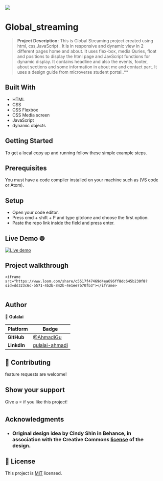 [![](https://img.shields.io/badge/By-Gulalai-blue)](https://ahmadigu.github.io/My_Portfolio/)
# Global_streaming 

> **Project Description:**
> This is Global Streaming project created using html, css,JavaScript . It is in responsive and dynamic view in 2 different pages home and about. It uses  flex-box, media Quries, float and positions to display the html page and JavScript functions for dynamic display. It contains headline and also the events, footer, about sections and some information in about me and contact  part. It uses a design guide  from microverse student portal..**


## Built With

- HTML
- CSS
- CSS Flexbox
- CSS Media screen
- JavaScript
- dynamic objects

## Getting Started
To get a local copy up and running follow these simple example steps.

## Prerequisites
You must have a code compiler installed on your machine such as (VS code or Atom).

## Setup
- Open your code editor.
- Press cmd + shift + P and type gitclone and choose the first option.
- Paste the repo link inside the field and press enter.

## Live Demo 🌐

 [![Live demo](https://img.shields.io/badge/GitHub-deploy-yellow)](https://ahmadigu.github.io/Global_streaming/)
 

## Project walkthrough  
```
<iframe src="https://www.loom.com/share/c5517f47469d4ea696ff8dc645b230f8?sid=dd323c6c-b571-4b2b-842b-4e1ee7b70fb3"></iframe>
 
```
## Author 
👤 **Gulalai**

 Platform | Badge |
 --- | --- |
 **GitHub**  | [@AhmadiGu](https://github.com/AhmadiGu/)
 **LinkdIn** | [gulalai-ahmadi](https://www.linkedin.com/in/gulalai-ahmadi)
 

## 🤝 Contributing

 feature requests are welcome! 
 

## Show your support

Give a ⭐️ if you like this project!

## Acknowledgments
 - ### Original design idea by **Cindy Shin in Behance**, in association with the Creative Commons [license](./CC.md) of the design.

## 📝 License

This project is [MIT](LICENSE.md) licensed.

 
 
